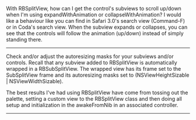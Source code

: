 With RBSplitView, how can I get the control's subviews to scroll up/down when I'm using expandWithAnimation or collapseWithAnimation? I would like a behaviour like you can find in Safari 3.0's search view (Command-F) or in Coda's search view. When the subview expands or collapses, you can see that the controls will follow the animation (up/down) instead of simply standing there.

----

Check and/or adjust the autoresizing masks for your subviews and/or controls. Recall that any subview added to RBSplitView is automatically wrapped in a RBSubSplitView. The wrapped view has its frame set to the SubSplitView frame and its autoresizing masks set to (NSViewHeightSizable | NSViewWidthSizable). 

The best results I've had using RBSplitView have come from tossing out the palette, setting a custom view to the RBSplitView class and then doing all setup and initialization in the awakeFromNib in an associated controller.

----
